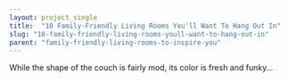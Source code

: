 ```yaml
---
layout: project_single
title:  "10 Family-Friendly Living Rooms You'll Want To Hang Out In"
slug: "10-family-friendly-living-rooms-youll-want-to-hang-out-in"
parent: "family-friendly-living-rooms-to-inspire-you"
---
```

While the shape of the couch is fairly mod, its color is fresh and funky…